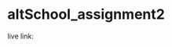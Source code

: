 # altSchool_assignment2
[
](https://altschoolrandomuser.netlify.app/)
live link: [
](https://altschoolrandomuser.netlify.app/)
